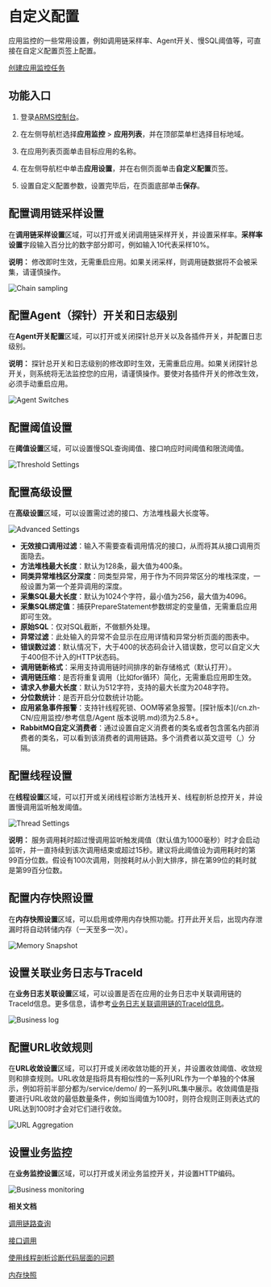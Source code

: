 # 自定义配置

应用监控的一些常用设置，例如调用链采样率、Agent开关、慢SQL阈值等，可直接在自定义配置页签上配置。

[创建应用监控任务](/cn.zh-CN/快速入门/创建应用监控任务.md)

## 功能入口

1.  登录[ARMS控制台](https://arms.console.aliyun.com/#/home)。

2.  在左侧导航栏选择**应用监控** \> **应用列表**，并在顶部菜单栏选择目标地域。

3.  在应用列表页面单击目标应用的名称。

4.  在左侧导航栏中单击**应用设置**，并在右侧页面单击**自定义配置**页签。

5.  设置自定义配置参数，设置完毕后，在页面底部单击**保存**。


## 配置调用链采样设置

在**调用链采样设置**区域，可以打开或关闭调用链采样开关，并设置采样率。**采样率设置**字段输入百分比的数字部分即可，例如输入10代表采样10%。

**说明：** 修改即时生效，无需重启应用。如果关闭采样，则调用链数据将不会被采集，请谨慎操作。

![Chain sampling](https://static-aliyun-doc.oss-accelerate.aliyuncs.com/assets/img/zh-CN/1043580061/p169596.png)

## 配置Agent（探针）开关和日志级别

在**Agent开关配置**区域，可以打开或关闭探针总开关以及各插件开关，并配置日志级别。

**说明：** 探针总开关和日志级别的修改即时生效，无需重启应用。如果关闭探针总开关，则系统将无法监控您的应用，请谨慎操作。要使对各插件开关的修改生效，必须手动重启应用。

![Agent Switches](https://static-aliyun-doc.oss-accelerate.aliyuncs.com/assets/img/zh-CN/1043580061/p43148.png)

## 配置阈值设置

在**阈值设置**区域，可以设置慢SQL查询阈值、接口响应时间阈值和限流阈值。

![Threshold Settings](https://static-aliyun-doc.oss-accelerate.aliyuncs.com/assets/img/zh-CN/9147290061/p43149.png)

## 配置高级设置

在**高级设置**区域，可以设置需过滤的接口、方法堆栈最大长度等。

![Advanced Settings](https://static-aliyun-doc.oss-accelerate.aliyuncs.com/assets/img/zh-CN/5910976061/p43183.png)

-   **无效接口调用过滤**：输入不需要查看调用情况的接口，从而将其从接口调用页面隐去。
-   **方法堆栈最大长度**：默认为128条，最大值为400条。
-   **同类异常堆栈区分深度**：同类型异常，用于作为不同异常区分的堆栈深度，一般设置为第一个差异调用的深度。
-   **采集SQL最大长度**：默认为1024个字符，最小值为256，最大值为4096。
-   **采集SQL绑定值**：捕获PrepareStatement参数绑定的变量值，无需重启应用即可生效。
-   **原始SQL**：仅对SQL截断，不做额外处理。
-   **异常过滤**：此处输入的异常不会显示在应用详情和异常分析页面的图表中。
-   **错误数过滤**：默认情况下，大于400的状态码会计入错误数，您可以自定义大于400但不计入的HTTP状态码。
-   **调用链新格式**：采用支持调用链时间排序的新存储格式（默认打开）。
-   **调用链压缩**：是否将重复调用（比如for循环）简化，无需重启应用即生效。
-   **请求入参最大长度**：默认为512字符，支持的最大长度为2048字符。
-   **分位数统计**：是否开启分位数统计功能。
-   **应用紧急事件报警**：支持针线程死锁、OOM等紧急报警。[探针版本](/cn.zh-CN/应用监控/参考信息/Agent 版本说明.md)须为2.5.8+。
-   **RabbitMQ自定义消费者**：通过设置自定义消费者的类名或者包含匿名内部消费者的类名，可以看到该消费者的调用链路。多个消费者以英文逗号（,）分隔。

## 配置线程设置

在**线程设置**区域，可以打开或关闭线程诊断方法栈开关、线程剖析总控开关，并设置慢调用监听触发阈值。

![Thread Settings](https://static-aliyun-doc.oss-accelerate.aliyuncs.com/assets/img/zh-CN/1043580061/p43185.png)

**说明：** 服务调用耗时超过慢调用监听触发阈值（默认值为1000毫秒）时才会启动监听，并一直持续到该次调用结束或超过15秒。建议将此阈值设为调用耗时的第99百分位数。假设有100次调用，则按耗时从小到大排序，排在第99位的耗时就是第99百分位数。

## 配置内存快照设置

在**内存快照设置**区域，可以启用或停用内存快照功能。打开此开关后，出现内存泄漏时将自动转储内存（一天至多一次）。

![Memory Snapshot](https://static-aliyun-doc.oss-accelerate.aliyuncs.com/assets/img/zh-CN/9147290061/p46550.png)

## 设置关联业务日志与TraceId

在**业务日志关联设置**区域，可以设置是否在应用的业务日志中关联调用链的TraceId信息。更多信息，请参考[业务日志关联调用链的TraceId信息](/cn.zh-CN/应用监控/使用教程/业务日志关联调用链的TraceId信息.md)。

![Business log](https://static-aliyun-doc.oss-accelerate.aliyuncs.com/assets/img/zh-CN/2327903061/p22045.png)

## 配置URL收敛规则

在**URL收敛设置**区域，可以打开或关闭收敛功能的开关，并设置收敛阈值、收敛规则和排查规则。URL收敛是指将具有相似性的一系列URL作为一个单独的个体展示，例如将前半部分都为/service/demo/ 的一系列URL集中展示。收敛阈值是指要进行URL收敛的最低数量条件，例如当阈值为100时，则符合规则正则表达式的URL达到100时才会对它们进行收敛。

![URL Aggregation](https://static-aliyun-doc.oss-accelerate.aliyuncs.com/assets/img/zh-CN/1552636061/p46552.png)

## 设置业务监控

在**业务监控设置**区域，可以打开或关闭业务监控开关，并设置HTTP编码。

![Business monitoring](https://static-aliyun-doc.oss-accelerate.aliyuncs.com/assets/img/zh-CN/4129190061/p169619.png)

**相关文档**  


[调用链路查询](/cn.zh-CN/应用监控/控制台功能/调用链路查询.md)

[接口调用](/cn.zh-CN/应用监控/控制台功能/接口调用.md)

[使用线程剖析诊断代码层面的问题](/cn.zh-CN/应用监控/使用教程/使用线程剖析诊断代码层面的问题.md)

[内存快照](/cn.zh-CN/应用监控/控制台功能/应用详情/内存快照.md)

